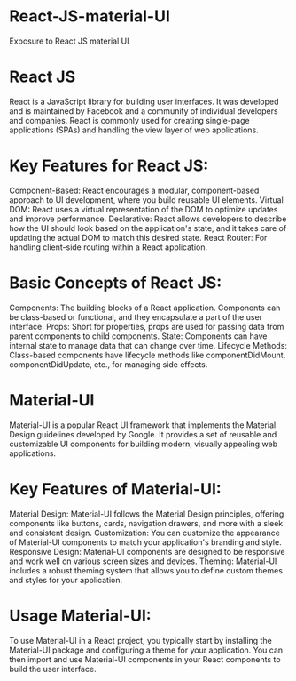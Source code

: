 # React-JS-material-UI
Exposure to React JS material UI


# React JS
React is a JavaScript library for building user interfaces. It was developed and is maintained by Facebook and a community of individual developers and companies. React is commonly used for creating single-page applications (SPAs) and handling the view layer of web applications.

# Key Features for React JS:
Component-Based: React encourages a modular, component-based approach to UI development, where you build reusable UI elements.
Virtual DOM:     React uses a virtual representation of the DOM to optimize updates and improve performance.
Declarative:     React allows developers to describe how the UI should look based on the application's state, and it takes care of updating the actual DOM to match this desired state.
React Router:    For handling client-side routing within a React application.

# Basic Concepts of React JS:
Components:        The building blocks of a React application. Components can be class-based or functional, and they encapsulate a part of the user interface.
Props:             Short for properties, props are used for passing data from parent components to child components.
State:             Components can have internal state to manage data that can change over time.
Lifecycle Methods: Class-based components have lifecycle methods like componentDidMount, componentDidUpdate, etc., for managing side effects.



# Material-UI
Material-UI is a popular React UI framework that implements the Material Design guidelines developed by Google. It provides a set of reusable and customizable UI components for building modern, visually appealing web applications.

# Key Features of Material-UI:
Material Design:   Material-UI follows the Material Design principles, offering components like buttons, cards, navigation drawers, and more with a sleek and consistent design.
Customization:     You can customize the appearance of Material-UI components to match your application's branding and style.
Responsive Design: Material-UI components are designed to be responsive and work well on various screen sizes and devices.
Theming:           Material-UI includes a robust theming system that allows you to define custom themes and styles for your application.

# Usage Material-UI:
To use Material-UI in a React project, you typically start by installing the Material-UI package and configuring a theme for your application.
You can then import and use Material-UI components in your React components to build the user interface.
